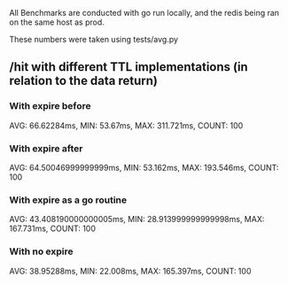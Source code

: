 All Benchmarks are conducted with go run locally, and the redis being ran on the same host as prod.

These numbers were taken using tests/avg.py

## /hit with different TTL implementations (in relation to the data return)
### With expire before

AVG: 66.62284ms, MIN: 53.67ms, MAX: 311.721ms, COUNT: 100

### With expire after

AVG: 64.50046999999999ms, MIN: 53.162ms, MAX: 193.546ms, COUNT: 100

### With expire as a go routine

AVG: 43.408190000000005ms, MIN: 28.913999999999998ms, MAX: 167.731ms, COUNT: 100

### With no expire

AVG: 38.95288ms, MIN: 22.008ms, MAX: 165.397ms, COUNT: 100


